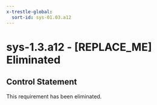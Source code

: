 ```yaml
---
x-trestle-global:
  sort-id: sys-01.03.a12
---
```


# sys-1.3.a12 - \[REPLACE_ME\] Eliminated

## Control Statement

This requirement has been eliminated.
